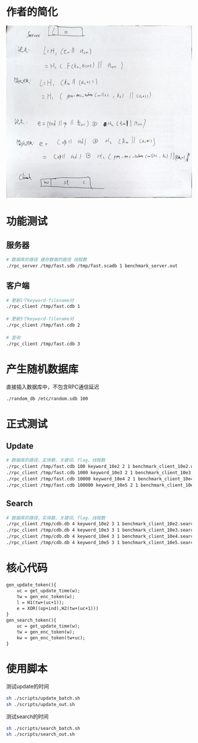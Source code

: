 # 作者的简化

![1](imgs/1.jpg)

# 功能测试
## 服务器
```bash
# 数据库的路径 缓存数据的路径 线程数
./rpc_server /tmp/fast.sdb /tmp/fast.scadb 1 benchmark_server.out
```
## 客户端
```bash
# 更新1个keyword-filename对
./rpc_client /tmp/fast.cdb 1

# 更新3个keyword-filename对
./rpc_client /tmp/fast.cdb 2

# 查询
./rpc_client /tmp/fast.cdb 3
```

# 产生随机数据库

直接插入数据库中，不包含RPC通信延迟
```bash
./random_db /etc/random.sdb 100
```

# 正式测试
## Update
```bash
# 数据库的路径、实体数、关键词、flag、线程数
./rpc_client /tmp/fast.cdb 100 keyword_10e2 2 1 benchmark_client_10e2.update.out
./rpc_client /tmp/fast.cdb 1000 keyword_10e3 2 1 benchmark_client_10e3.update.out
./rpc_client /tmp/fast.cdb 10000 keyword_10e4 2 1 benchmark_client_10e4.update.out
./rpc_client /tmp/fast.cdb 100000 keyword_10e5 2 1 benchmark_client_10e5.update.out
```
## Search
```bash
# 数据库的路径、实体数、关键词、flag、线程数
./rpc_client /tmp/cdb.db 4 keyword_10e2 3 1 benchmark_client_10e2.search.out
./rpc_client /tmp/cdb.db 4 keyword_10e3 3 1 benchmark_client_10e3.search.out
./rpc_client /tmp/cdb.db 4 keyword_10e4 3 1 benchmark_client_10e4.search.out
./rpc_client /tmp/cdb.db 4 keyword_10e5 3 1 benchmark_client_10e5.search.out
```
# 核心代码
```cplusplus
gen_update_token(){
    uc = get_update_time(w);
    tw = gen_enc_token(w);
    l = H1(tw+(uc+1));
    e = XOR((op+ind),H2(tw+(uc+1)))
}
gen_search_token(){
    uc = get_update_time(w);
    tw = gen_enc_token(w);
    kw = gen_enc_token(tw+uc);
}
```
# 使用脚本

测试update的时间
```bash
sh ./scripts/update_batch.sh
sh ./scripts/update_out.sh
```

测试search的时间
```bash
sh ./scripts/search_batch.sh
sh ./scripts/search_out.sh
```
